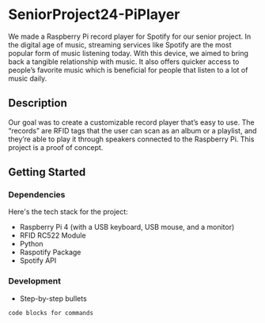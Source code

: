 # SeniorProject24-PiPlayer
We made a Raspberry Pi record player for Spotify for our senior project. In the digital age of music, streaming services like Spotify are the most popular form of music listening today. With this device, we aimed to bring back a tangible relationship with music. It also offers quicker access to people’s favorite music which is beneficial for people that listen to a lot of music daily. 

## Description
Our goal was to create a customizable record player that’s easy to use. The “records” are RFID tags that the user can scan as an album or a playlist, and they’re able to play it through speakers connected to the Raspberry Pi. This project is a proof of concept.

## Getting Started

### Dependencies
Here's the tech stack for the project:
* Raspberry Pi 4 (with a USB keyboard, USB mouse, and a monitor)
* RFID RC522 Module
* Python
* Raspotify Package
* Spotify API

### Development

* Step-by-step bullets
```
code blocks for commands
```
